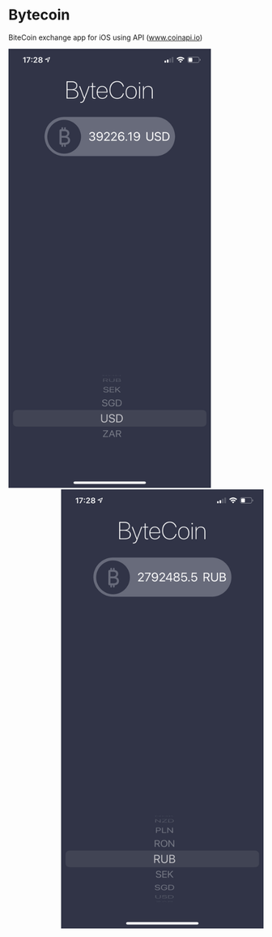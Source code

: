 # Bytecoin
BiteCoin exchange app for iOS using API (www.coinapi.io)

<div align="left">
    <img src="https://github.com/VladimirZhdanov/Bytecoin/blob/main/images/IMG_0307.PNG" width="400px"</img> 
</div>



<div align="right">
    <img src="https://github.com/VladimirZhdanov/Bytecoin/blob/main/images/IMG_0308.PNG" width="400px"</img> 
</div>

